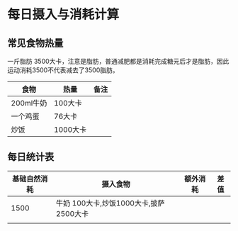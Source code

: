 # 每日摄入与消耗计算


## 常见食物热量

一斤脂肪 3500大卡，注意是脂肪，普通减肥都是消耗完成糖元后才是脂肪，因此运动消耗3500不代表减去了3500脂肪。  


| 食物      | 热量     | 备注 |
| --------- | -------- | ---- |
| 200ml牛奶 | 100大卡  |      |
| 一个鸡蛋  | 76大卡   |      |
| 炒饭      | 1000大卡 |      |

## 每日统计表

| 基础自然消耗 | 摄入食物                                | 额外消耗 | 差值 |
| ------------ | --------------------------------------- | -------- | ---- |
| 1500         | 牛奶 100大卡,炒饭1000大卡,披萨 2500大卡 |          |      |
|              |                                         |          |      |